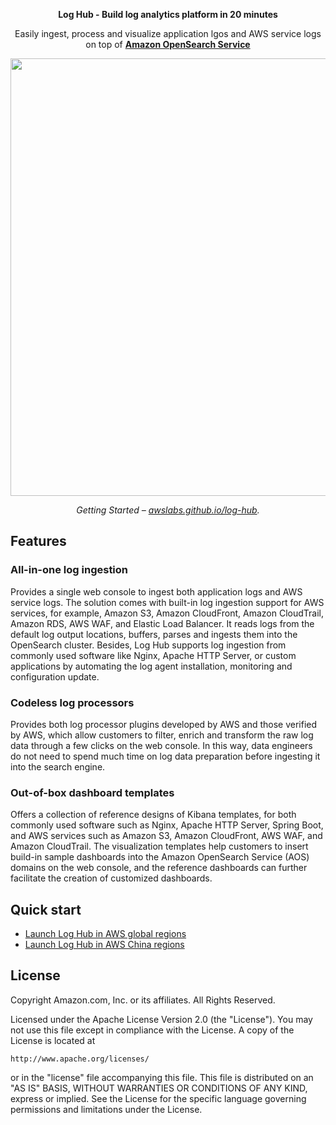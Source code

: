 <p align="center">
  <strong>
    Log Hub - Build log analytics platform in 20 minutes
  </strong>
</p>
<p align="center">
Easily ingest, process and visualize application lgos and AWS service logs on top of <strong><a href="https://aws.amazon.com/opensearch-service/">Amazon OpenSearch Service</a></strong>
</p>

<p align="center">
  <a href="https://awslabs.github.io/log-hub/">
    <img src="https://raw.githubusercontent.com/awslabs/log-hub/main/Home.png" width="700" />
  </a>
</p>

<p align="center">
  <em>
    Getting Started – 
    <a href="https://awslabs.github.io/log-hub/">awslabs.github.io/log-hub</a>.
  </em>
</p>

## Features

### All-in-one log ingestion
Provides a single web console to ingest both application logs and AWS service logs. The solution comes with built-in 
log ingestion support for AWS services, for example, Amazon S3, Amazon CloudFront, Amazon CloudTrail, Amazon RDS, 
AWS WAF, and Elastic Load Balancer. It reads logs from the default log output locations, buffers, parses and ingests 
them into the OpenSearch cluster. Besides, Log Hub supports log ingestion from commonly used software like Nginx, 
Apache HTTP Server, or custom applications by automating the log agent installation, monitoring and configuration update.

### Codeless log processors
Provides both log processor plugins developed by AWS and those verified by AWS, which allow customers to filter, 
enrich and transform the raw log data through a few clicks on the web console. In this way, data engineers do not 
need to spend much time on log data preparation before ingesting it into the search engine.

### Out-of-box dashboard templates
Offers a collection of reference designs of Kibana templates, for both commonly used software such as Nginx, Apache 
HTTP Server, Spring Boot, and AWS services such as Amazon S3, Amazon CloudFront, AWS WAF, and Amazon CloudTrail. The 
visualization templates help customers to insert build-in sample dashboards into the Amazon OpenSearch Service (AOS) 
domains on the web console, and the reference dashboards can further facilitate the creation of customized dashboards.

## Quick start

* [Launch Log Hub in AWS global regions](https://awslabs.github.io/log-hub/implementation-guide/deployment/global-region/)
* [Launch Log Hub in AWS China regions](https://awslabs.github.io/log-hub/implementation-guide/deployment/china-region/)

## License

Copyright Amazon.com, Inc. or its affiliates. All Rights Reserved.

Licensed under the Apache License Version 2.0 (the "License"). You may not use this file except in compliance with the License. A copy of the License is located at

    http://www.apache.org/licenses/

or in the "license" file accompanying this file. This file is distributed on an "AS IS" BASIS, WITHOUT WARRANTIES OR CONDITIONS OF ANY KIND, express or implied. See the License for the specific language governing permissions and limitations under the License.
